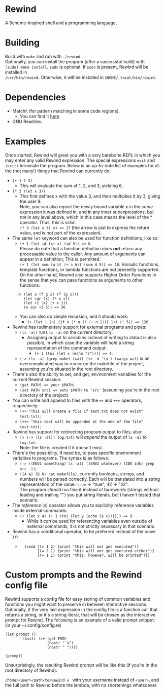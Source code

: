 # Rewind
A Scheme-inspired shell and a programming language.

# Building
Build with `make` and run with `./rewind`.  
Optionally, you can install the program (after a successful build) with  
`[sudo] make install`. `sudo` is optional. If `sudo` is present, Rewind will be installed in  
`/usr/bin/rewind`. Otherwise, it will be installed in `$HOME/.local/bin/rewind`.
# Dependencies
* Matchit (for pattern matching in some code regions).
  - You can find it [here](https://github.com/BowenFu/matchit.cpp)
* GNU Readline.

# Examples
Once started, Rewind will greet you with a very barebone REPL in which you may enter any
valid Rewind expression. The special expressions `exit` and `(exit)` terminate the program.
Below is an up-to-date list of examples for all the (not many!) things that Rewind can currently do.
- `(+ 1 2 3)`
  * This will evaluate the sum of 1, 2, and 3, yielding 6.
- `(* 3 (let x 3))`
  * This first defines x with the value 3, and then multiplies it by 3, giving the
  user 9.  
  Note, you can also repeat the newly bound variable x in the _same_ expression it was defined in,
  and in any inner subexpressions, but not in any level above, which in this case means the level of
  the * operator. Thus, this is valid:  
  `(* 3 (let x 3) x) => 27` (the arrow is just to express the return value, and is not part of the
  expression).  
- The same `let` keyword can also be used for function definitions, like so:
  * `(+ 1 (let id (x) x) (id 5)) => 6`.  
  Please do note that a function definition does **not** return any processable value to the caller.
  Any amount of arguments can appear in a definition; This is permitted:  
  `(+ 1 (let sum (a b) (+ a b)) (sum 4 5)) => 10`.
  Variadic functions, template functions, or lambda functions are not presently supported.
  On the other hand, Rewind also supports Higher Order Functions in the sense that you can pass functions
  as arguments to other functions:  
  ```
    (+ (let o (f g x) (f (g x)))
       (let sqr (x) (* x x))
       (let +1 (x) (+ x 1))
       (o sqr +1 5)) => 36
  ```
  * You can also do simple recursion, and it should work:  
	* `(+ (let ! (n) (if n (* n (! (- n 1))) 1)) (! 5)) => 120`
- Rewind has rudimentary support for external programs and pipes:  
  * `(ls -al)` runs `ls -al` on the current directory;  
    - Assigning output to variables instead of writing to stdout is also possible, in which case the
      variable will hold a string representation of the command output:  
      * `(+ 1 (toi (let x (echo "3")))) => 4`.  
  * `(-> (ls -a) (grep make) (cat) (tr -d '\n') (xargs wc))` is an overcomplicated way to run `wc` on the
	makefile of the project, assuming you're situated in the root directory.  
- There's also the ability to set, and get, environment variables for the current Rewind session:  
  * `(get PATH) => your $PATH`;
  * `(set PATH src) => sets $PATH to 'src'` (assuming you're in the root directory of the project).  
- You can write and append to files with the `+>` and `++>` operators, respectively:
  * `(+> "This will create a file if test.txt does not exist" test.txt)`;
  * `(++> "this text will be appended at the end of the file" test.txt)`;
- Rewind has support for redirecting program output to files, also:
  * `(> (-> (ls -al)) log.txt)` will _append_ the output of `ls -al` to `log.txt`.  
    Note: the file is created if it doesn't exist.
- There's the possibility, if need be, to pass specific environment variables to programs. The syntax is
  as follows:  
  * `(-> ((ENV1 something) ls -al) ((ENV2 whatever) (IDK idk) grep src -))`;
  * `((A a) (B b) cat makefile)`.
  currently booleans, strings, and numbers will be parsed correctly. Each will be translated into a string
  representation of the value: `true` => "true", 42 => "42".  
  The program _should_ run fine if instead of barewords (strings without leading and trailing '"') you put string
  literals, but i haven't tested that scenario.  
- The _reference_ (`$`) operator allows you to explicitly reference variables inside external commands:
  * `(+ (let x 4) (+ 1 (toi (let y (echo ($ x)))))) => 9`.  
    - While it _can_ be used for referencing variables even outside of external commands, it is not strictly
      necessary in that scenario.
- Rewind has a conditional operator, to be preferred instead of the naive `if`:
  * ```
      (cond [(= 1 2) (print "this will not get executed")]
            [(= 2 1) (print "this will not get executed either")]
            [(= 1 1) (print "this, however, will be printed")])
    ```

# Custom prompts and the Rewind config file

Rewind supports a config file for easy storing of common variables and functions you might want to preserve in 
between interactive sessions. Optionally, if the very last expression in the config file is a function call that
returns a string, or it's a string literal, that will be chosen as the interactive prompt for Rewind. The following is
an example of a valid prompt snippet: (in your ~/.config/config.re)

```
(let prompt ()
        (nostr (s+ (get PWD)
                   (nostr " λ")
                   (nostr " "))))

(prompt)
```
Unsurprisingly, the resulting Rewind prompt will be like this (if you're in the root directory of Rewind):

`/home/<user>/path/to/Rewind λ `
with your username instead of `<user>`, and the full path to Rewind before the lambda, with no shortenings whatsoever.

